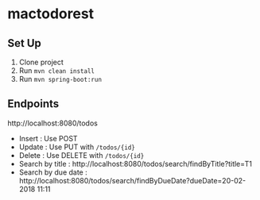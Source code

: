 # mactodorest

## Set Up
1. Clone project
2. Run `mvn clean install` 
3. Run `mvn spring-boot:run`

## Endpoints

http://localhost:8080/todos

* Insert : Use POST
* Update : Use PUT with `/todos/{id}`
* Delete : Use DELETE with `/todos/{id}`
* Search by title : http://localhost:8080/todos/search/findByTitle?title=T1
* Search by due date : http://localhost:8080/todos/search/findByDueDate?dueDate=20-02-2018 11:11
